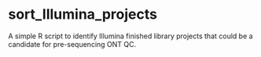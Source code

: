 # sort_Illumina_projects
A simple R script to identify Illumina finished library projects that could be a candidate for pre-sequencing ONT QC.
